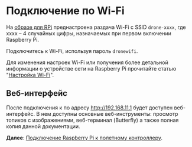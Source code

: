 # Подключение по Wi-Fi

На [образе для RPi](image.md) преднастроена раздача Wi-Fi с SSID `drone-xxxx`, где xxxx – 4 случайных цифры, назначаемых при первом включении Raspberry Pi.

Подключитесь к Wi-Fi, используя пароль `dronewifi`.

Для изменения настроек Wi-Fi или получения более детальной информации о устройстве сети на Raspberry Pi прочитайте статью "[Настройка Wi-Fi](network.md)".

## Веб-интерфейс

После подключения к по адресу http://192.168.11.1 будет доступен веб-интерфейс. В нем доступны основные веб-инструменты: просмотр топиков с изображениями, веб-терминал (Butterfly) а также полная копия данной документации.

**Далее**: [Подключение Raspberry Pi к полетному контроллеру](connection.md).

